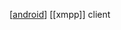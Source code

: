 [[android]] [[xmpp]] client

[//begin]: # "Autogenerated link references for markdown compatibility"
[android]: android.md "android"
[//end]: # "Autogenerated link references"